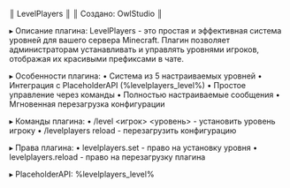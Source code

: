 
 ║              LevelPlayers                 ║
 ║            Создано: OwlStudio                  ║


 ▸ Описание плагина:
 LevelPlayers - это простая и эффективная система уровней
 для вашего сервера Minecraft. Плагин позволяет
 администраторам устанавливать и управлять уровнями
 игроков, отображая их красивыми префиксами в чате.

 ▸ Особенности плагина:
 • Система из 5 настраиваемых уровней
 • Интеграция с PlaceholderAPI (%levelplayers_level%)
 • Простое управление через команды
 • Полностью настраиваемые сообщения
 • Мгновенная перезагрузка конфигурации

 ▸ Команды плагина:
 • /level <игрок> <уровень> - установить уровень игроку
 • /levelplayers reload - перезагрузить конфигурацию

 ▸ Права плагина:
 • levelplayers.set - право на установку уровня
 • levelplayers.reload - право на перезагрузку плагина

 ▸ PlaceholderAPI: %levelplayers_level%
